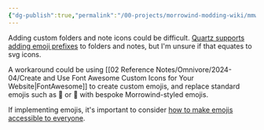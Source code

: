 ```yaml
---
{"dg-publish":true,"permalink":"/00-projects/morrowind-modding-wiki/mmw-adding-custom-emojis-as-icons/","tags":["MMW-Dev/CSS","MMW-Style"]}
---
```


Adding custom folders and note icons could be difficult. [Quartz supports adding emoji prefixes](https://discord.com/channels/927628110009098281/927628110009098284/1222014200445141044) to folders and notes, but I'm unsure if that equates to svg icons.

A workaround could be using [[02 Reference Notes/Omnivore/2024-04/Create and Use Font Awesome Custom Icons for Your Website\|FontAwesome]] to create custom emojis, and replace standard emojis such as 📁 or 📄 with bespoke Morrowind-styled emojis.

If implementing emojis, it's important to consider [how to make emojis accessible to everyone](https://www.tiny.cloud/blog/emojis-and-accessibility/#accessible-emojis).